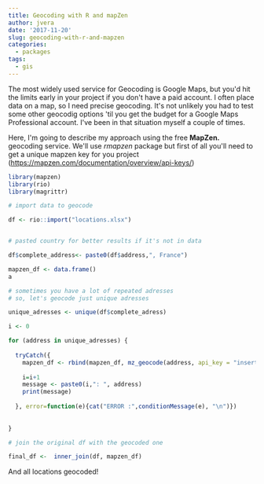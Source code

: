 ```yaml
---
title: Geocoding with R and mapZen
author: jvera
date: '2017-11-20'
slug: geocoding-with-r-and-mapzen
categories:
  - packages
tags:
  - gis
---
```


The most widely used service for Geocoding is Google Maps, but you'd hit the limits early in your project if you don't have a paid account. I often place data on a map, so I need precise geocoding.
It's not unlikely you had to test some other geocodig options 'til you get the budget for a Google Maps Professional account. I've been in that situation myself a couple of times.

Here, I'm going to describe my approach using the free **MapZen.** geocoding service.  We'll use *rmapzen* package but first of all you'll need to get a unique mapzen key for you project (https://mapzen.com/documentation/overview/api-keys/)

```r
library(mapzen)
library(rio)
library(magrittr)

# import data to geocode

df <- rio::import("locations.xlsx") 


# pasted country for better results if it's not in data

df$complete_address<- paste0(df$address,", France")

mapzen_df <- data.frame()
a

# sometimes you have a lot of repeated adresses
# so, let's geocode just unique adresses

unique_adresses <- unique(df$complete_adress)

i <- 0

for (address in unique_adresses) {
  
  tryCatch({
    mapzen_df <- rbind(mapzen_df, mz_geocode(address, api_key = "insert_your_mapzen_key_here" ))
    
    i=i+1
    message <- paste0(i,": ", address)
    print(message)
    
  }, error=function(e){cat("ERROR :",conditionMessage(e), "\n")})
   
  
}

# join the original df with the geocoded one

final_df <-  inner_join(df, mapzen_df)

```

And all locations geocoded!